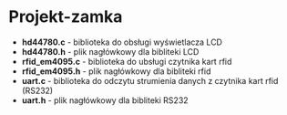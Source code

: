 # Projekt-zamka

- **hd44780.c** - biblioteka do obsługi wyświetlacza LCD
- **hd44780.h** - plik nagłówkowy dla bibliteki LCD
- **rfid_em4095.c** - biblioteka do ubsługi czytnika kart rfid
- **rfid_em4095.h** - plik nagłówkowy dla bibliteki rfid
- **uart.c** - biblioteka do odczytu strumienia danych z czytnika kart rfid (RS232)
- **uart.h** - plik nagłówkowy dla bibliteki RS232 	
